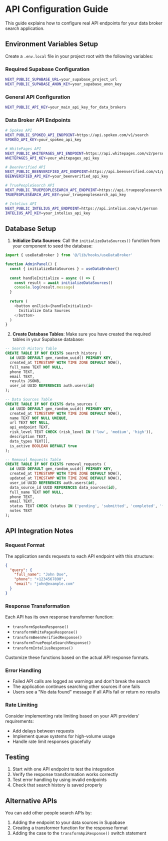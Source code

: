# API Configuration Guide

This guide explains how to configure real API endpoints for your data broker search application.

## Environment Variables Setup

Create a `.env.local` file in your project root with the following variables:

### Required Supabase Configuration
```bash
NEXT_PUBLIC_SUPABASE_URL=your_supabase_project_url
NEXT_PUBLIC_SUPABASE_ANON_KEY=your_supabase_anon_key
```

### General API Configuration
```bash
NEXT_PUBLIC_API_KEY=your_main_api_key_for_data_brokers
```

### Data Broker API Endpoints
```bash
# Spokeo API
NEXT_PUBLIC_SPOKEO_API_ENDPOINT=https://api.spokeo.com/v1/search
SPOKEO_API_KEY=your_spokeo_api_key

# WhitePages API
NEXT_PUBLIC_WHITEPAGES_API_ENDPOINT=https://api.whitepages.com/v2/person
WHITEPAGES_API_KEY=your_whitepages_api_key

# BeenVerified API
NEXT_PUBLIC_BEENVERIFIED_API_ENDPOINT=https://api.beenverified.com/v1/people
BEENVERIFIED_API_KEY=your_beenverified_api_key

# TruePeopleSearch API
NEXT_PUBLIC_TRUEPEOPLESEARCH_API_ENDPOINT=https://api.truepeoplesearch.com/v1/search
TRUEPEOPLESEARCH_API_KEY=your_truepeoplesearch_api_key

# Intelius API
NEXT_PUBLIC_INTELIUS_API_ENDPOINT=https://api.intelius.com/v1/person
INTELIUS_API_KEY=your_intelius_api_key
```

## Database Setup

1. **Initialize Data Sources**: Call the `initializeDataSources()` function from your component to seed the database:

```javascript
import { useDataBroker } from '@/lib/hooks/useDataBroker'

function AdminPanel() {
  const { initializeDataSources } = useDataBroker()
  
  const handleInitialize = async () => {
    const result = await initializeDataSources()
    console.log(result.message)
  }
  
  return (
    <button onClick={handleInitialize}>
      Initialize Data Sources
    </button>
  )
}
```

2. **Create Database Tables**: Make sure you have created the required tables in your Supabase database:

```sql
-- Search History Table
CREATE TABLE IF NOT EXISTS search_history (
  id UUID DEFAULT gen_random_uuid() PRIMARY KEY,
  created_at TIMESTAMP WITH TIME ZONE DEFAULT NOW(),
  full_name TEXT NOT NULL,
  phone TEXT,
  email TEXT,
  results JSONB,
  user_id UUID REFERENCES auth.users(id)
);

-- Data Sources Table
CREATE TABLE IF NOT EXISTS data_sources (
  id UUID DEFAULT gen_random_uuid() PRIMARY KEY,
  created_at TIMESTAMP WITH TIME ZONE DEFAULT NOW(),
  name TEXT NOT NULL UNIQUE,
  url TEXT NOT NULL,
  api_endpoint TEXT,
  risk_level TEXT CHECK (risk_level IN ('low', 'medium', 'high')),
  description TEXT,
  data_types TEXT[],
  is_active BOOLEAN DEFAULT true
);

-- Removal Requests Table
CREATE TABLE IF NOT EXISTS removal_requests (
  id UUID DEFAULT gen_random_uuid() PRIMARY KEY,
  created_at TIMESTAMP WITH TIME ZONE DEFAULT NOW(),
  updated_at TIMESTAMP WITH TIME ZONE DEFAULT NOW(),
  user_id UUID REFERENCES auth.users(id),
  data_source_id UUID REFERENCES data_sources(id),
  full_name TEXT NOT NULL,
  phone TEXT,
  email TEXT,
  status TEXT CHECK (status IN ('pending', 'submitted', 'completed', 'failed')) DEFAULT 'pending',
  notes TEXT
);
```

## API Integration Notes

### Request Format
The application sends requests to each API endpoint with this structure:
```json
{
  "query": {
    "full_name": "John Doe",
    "phone": "+1234567890",
    "email": "john@example.com"
  }
}
```

### Response Transformation
Each API has its own response transformer function:
- `transformSpokeoResponse()`
- `transformWhitePagesResponse()`
- `transformBeenVerifiedResponse()`
- `transformTruePeopleSearchResponse()`
- `transformInteliusResponse()`

Customize these functions based on the actual API response formats.

### Error Handling
- Failed API calls are logged as warnings and don't break the search
- The application continues searching other sources if one fails
- Users see a "No data found" message if all APIs fail or return no results

### Rate Limiting
Consider implementing rate limiting based on your API providers' requirements:
- Add delays between requests
- Implement queue systems for high-volume usage
- Handle rate limit responses gracefully

## Testing
1. Start with one API endpoint to test the integration
2. Verify the response transformation works correctly
3. Test error handling by using invalid endpoints
4. Check that search history is saved properly

## Alternative APIs
You can add other people search APIs by:
1. Adding the endpoint to your data sources in Supabase
2. Creating a transformer function for the response format
3. Adding the case to the `transformApiResponse()` switch statement
